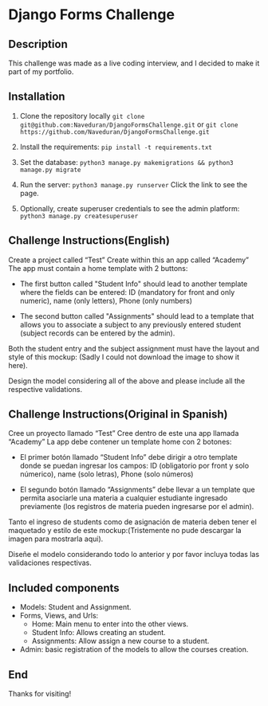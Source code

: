 # Django Forms Challenge

## Description

This challenge was made as a live coding interview, and I decided to make it part of my portfolio.

## Installation

1. Clone the repository locally
`git clone git@github.com:Naveduran/DjangoFormsChallenge.git`
or
`git clone https://github.com/Naveduran/DjangoFormsChallenge.git`

2. Install the requirements:
`pip install -t requirements.txt`

3. Set the database:
`python3 manage.py makemigrations && python3 manage.py migrate`

4. Run the server:
`python3 manage.py runserver`
Click the link to see the page.

5. Optionally, create superuser credentials to see the admin platform:
`python3 manage.py createsuperuser`

## Challenge Instructions(English)

Create a project called “Test”
Create within this an app called “Academy”
The app must contain a home template with 2 buttons:

- The first button called "Student Info" should lead to another template where the fields can be entered: ID (mandatory for front and only numeric), name (only letters), Phone (only numbers)

- The second button called "Assignments" should lead to a template that allows you to associate a subject to any previously entered student (subject records can be entered by the admin).

Both the student entry and the subject assignment must have the layout and style of this mockup: (Sadly I could not download the image to show it here).

Design the model considering all of the above and please include all the respective validations.

## Challenge Instructions(Original in Spanish)

Cree un proyecto llamado “Test”
Cree dentro de este una app llamada “Academy”
La app debe contener un template home con 2 botones:

- El primer botón llamado “Student Info” debe dirigir a otro template donde se puedan ingresar los campos: ID (obligatorio por front y solo númerico), name (solo letras), Phone (solo números)

- El segundo botón llamado “Assignments” debe llevar a un template que permita asociarle una materia a cualquier estudiante ingresado previamente (los registros de materia pueden ingresarse por el admin).

Tanto el ingreso de students como de asignación de materia deben tener el maquetado y estilo de este mockup:(Tristemente no pude descargar la imagen para mostrarla aqui).

Diseñe el modelo considerando todo lo anterior y por favor incluya todas las validaciones respectivas.

## Included components

- Models: Student and Assignment.
- Forms, Views, and Urls:
	+ Home: Main menu to enter into the other views.
	+ Student Info: Allows creating an student.
	+ Assignments: Allow assign a new course to a student.
- Admin: basic registration of the models to allow the courses creation.

## End

Thanks for visiting!
